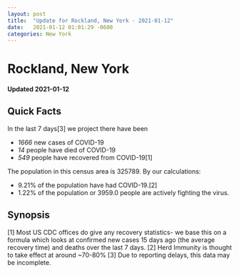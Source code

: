 ```yaml
---
layout: post
title:  "Update for Rockland, New York - 2021-01-12"
date:   2021-01-12 01:01:29 -0600
categories: New York
---
```


# Rockland, New York
#### Updated 2021-01-12

## Quick Facts

In the last 7 days[3] we project there have been
- *1666* new cases of COVID-19
- *14* people have died of COVID-19
- *549* people have recovered from COVID-19[1]

The population in this census area is 325789. By our calculations:
- 9.21% of the population have had COVID-19.[2]
- 1.22% of the population or 3959.0 people are actively fighting the virus.

## Synopsis




[1] Most US CDC offices do give any recovery statistics- we base this on a formula which looks at confirmed new cases
15 days ago (the average recovery time) and deaths over the last 7 days.
[2] Herd Immunity is thought to take effect at around ~70-80%
[3] Due to reporting delays, this data may be incomplete. 
    